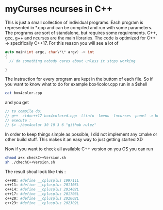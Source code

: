 # myCurses ncurses in C++

This is just a small collection of individual programs. Each program is represented in \*.cpp 
and can be compiled and run with some parameters. The programs are sort of standalone, but 
requires some requirements. C++, gcc, g++ and ncurses are the main libraries. 
The code is optimized for C++ -> specifically C++17. For this reason you will see a lot of 

```C++
auto main(int argc, char\*\* argv) -> int
{
  // do something nobody cares about unless it stops working 

}
```

The instruction for every program are kept in the buttom of each file. 
So if you want to know what to do for example box4color.cpp run in a $shell

```bash
cat box4color.cpp
```

and you get 

```C++
// to compile do: 
// g++ -std=c++17 box4colored.cpp -ltinfo -lmenu -lncurses -panel -o box4color 
// execute : 
// $> ./box4color 30 10 3 6 "github rulez"
```

In order to keep things simple as possible, I did not implement any cmake or other build stuff. 
This makes it an easy way to just getting started XD 

Now if you want to check all available C++ version on you OS you can run 


```bash
chmod a+x checkC++Version.sh
sh ./chechC++Version.sh
```

The result shoul look like this : 

```bash 
c++98: #define __cplusplus 199711L
c++11: #define __cplusplus 201103L
c++14: #define __cplusplus 201402L
c++17: #define __cplusplus 201703L
c++20: #define __cplusplus 202002L
c++23: #define __cplusplus 202302L
```
